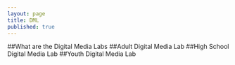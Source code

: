 ```yaml
---
layout: page
title: DML
published: true
---
```


##What are the Digital Media Labs
##Adult Digital Media Lab
##High School Digital Media Lab
##Youth Digital Media Lab 







